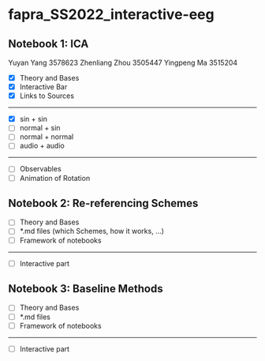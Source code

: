 # fapra_SS2022_interactive-eeg

## Notebook 1: ICA
Yuyan Yang 3578623
Zhenliang Zhou 3505447
Yingpeng Ma 3515204
- [x] Theory and Bases
- [x] Interactive Bar
- [x] Links to Sources
---
- [x] sin + sin
- [ ] normal + sin
- [ ] normal + normal
- [ ] audio + audio
---
- [ ] Observables
- [ ] Animation of Rotation

## Notebook 2: Re-referencing Schemes

- [ ] Theory and Bases
- [ ] \*.md files (which Schemes, how it works, ...)
- [ ] Framework of notebooks
---
- [ ] Interactive part

## Notebook 3: Baseline Methods
- [ ] Theory and Bases
- [ ] \*.md files
- [ ] Framework of notebooks
---
- [ ] Interactive part
